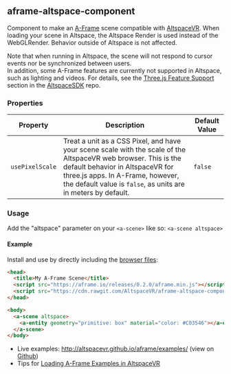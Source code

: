 ## aframe-altspace-component

Component to make an [A-Frame](https://aframe.io) scene compatible with [AltspaceVR](http://altvr.com). 
When loading your scene in Altspace, the Altspace Render is used instead of the WebGLRender. 
Behavior outside of Altspace is not affected.

Note that when running in Altspace, the scene will not respond to cursor events nor be synchronized between users.  
In addition, some A-Frame features are currently not supported in Altspace, such as lighting and videos.
For details, see the [Three.js Feature Support](http://github.com/AltspaceVR/AltspaceSDK#threejs-feature-support) 
section in the [AltspaceSDK](http://github.com/AltspaceVR/AltspaceSDK) repo. 

### Properties

| Property  | Description | Default Value |
| --------  | ----------- | ------------- |
| `usePixelScale` | Treat a unit as a CSS Pixel, and have your scene scale with the scale of the AltspaceVR web browser. This is the default behavior in AltspaceVR for three.js apps. In A-Frame, however, the default value is `false`, as units are in meters by default. | `false`

### Usage
Add the "altspace" parameter on your `<a-scene>` like so: `<a-scene altspace>`


#### Example

Install and use by directly including the [browser files](dist):

```html
<head>
  <title>My A-Frame Scene</title>
  <script src="https://aframe.io/releases/0.2.0/aframe.min.js"></script>
  <script src="https://cdn.rawgit.com/AltspaceVR/aframe-altspace-component/v0.2.0/dist/aframe-altspace-component.min.js"></script>
</head>

<body>
  <a-scene altspace>
    <a-entity geometry="primitive: box" material="color: #C03546"></a-entity>
  </a-scene>
</body>
```

- Live examples: http://altspacevr.github.io/aframe/examples/ (view on [Github](https://github.com/AltspaceVR/aframe/tree/altspace-examples))
- Tips for [Loading A-Frame Examples in AltspaceVR](https://github.com/AltspaceVR/aframe/wiki/Loading-A-Frame-examples-in-AltspaceVR)
